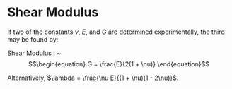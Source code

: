 # Shear Modulus

If two of the constants $\nu$, $E$, and $G$ are determined experimentally, the third may be found by:

Shear Modulus
: ~$$\begin{equation}
G = \frac{E}{2(1 + \nu)}
\end{equation}$$

Alternatively, $\lambda = \frac{\nu E}{(1 + \nu)(1 - 2\nu)}$.